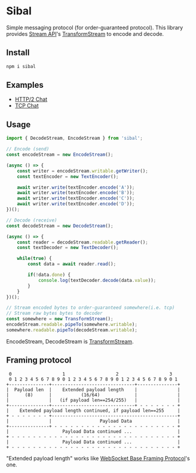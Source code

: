 # Sibal
Simple messaging protocol (for order-guaranteed protocol). This library provides [Stream API](https://developer.mozilla.org/en-US/docs/Web/API/Streams_API)'s [TransformStream](https://developer.mozilla.org/en-US/docs/Web/API/TransformStream) to encode and decode.

## Install
```bash
npm i sibal
```

## Examples
- [HTTP/2 Chat](examples/http2-chat)
- [TCP Chat](examples/tcp-chat)

## Usage
```ts
import { DecodeStream, EncodeStream } from 'sibal';

// Encode (send)
const encodeStream = new EncodeStream();

(async () => {
    const writer = encodeStream.writable.getWriter();
    const textEncoder = new TextEncoder();

    await writer.write(textEncoder.encode('A'));
    await writer.write(textEncoder.encode('B'));
    await writer.write(textEncoder.encode('C'));
    await writer.write(textEncoder.encode('D'));
})();

// Decode (receive)
const decodeStream = new DecodeStream();

(async () => {
    const reader = decodeStream.readable.getReader();
    const textDecoder = new TextDecoder();

    while(true) {
        const data = await reader.read();

        if(!data.done) {
            console.log(textDecoder.decode(data.value));
        }
    }
})();

// Stream encoded bytes to order-guaranteed somewhere(i.e. tcp)
// Stream raw bytes bytes to decoder
const somewhere = new TransformStream();
encodeStream.readable.pipeTo(somewhere.writable);
somewhere.readable.pipeTo(decodeStream.writable);
```
EncodeStream, DecodeStream is [TransformStream](https://developer.mozilla.org/en-US/docs/Web/API/TransformStream).


## Framing protocol
```
 0                   1                   2                   3
 0 1 2 3 4 5 6 7 8 9 0 1 2 3 4 5 6 7 8 9 0 1 2 3 4 5 6 7 8 9 0 1
+---------------+-------------------------------+---------------+
|  Payload len  |    Extended payload length    |               |
|      (8)      |           (16/64)             |               |
|               |   (if payload len==254/255)   |               |
+---------------+-------------------------------+ - - - - - - - +
|    Extended payload length continued, if payload len==255     |
+ - - - - - - - +-----------------------------------------------+
|               |                  Payload Data                 |
+---------------+ - - - - - - - - - - - - - - - - - - - - - - - +
|                    Payload Data continued ...                 |
+ - - - - - - - - - - - - - - - - - - - - - - - - - - - - - - - +
|                    Payload Data continued ...                 |
+ - - - - - - - - - - - - - - - - - - - - - - - - - - - - - - - +
```
"Extended payload length" works like [WebSocket Base Framing Protocol](https://datatracker.ietf.org/doc/html/rfc6455#section-5.2)'s one.